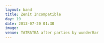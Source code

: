 ```yaml
---
layout: band
title: Zenit Incompatible
day: 19
date: 2013-07-20 01:30
image: 
venue: TATRATEA after parties by wunderBar
---
```




